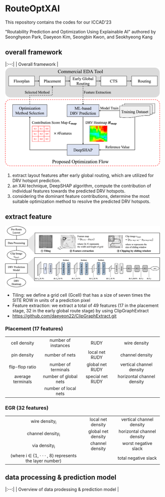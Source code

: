 # RouteOptXAI
This repository contains the codes for our ICCAD'23

"Routability Prediction and Optimization Using Explainable AI"
authored by Seonghyeon Park, Daeyeon Kim, Seongbin Kwon, and Seokhyeong Kang


## overall framework
|:--:|
| Overall framework |
<img width="1027" alt="image" src="./framework.png">


 1. extract layout features after early global routing, which are utilized for DRV hotspot prediction.
 2. an XAI technique, DeepSHAP algorithm, compute the contribution of individual features towards the predicted DRV hotspots. 
 3. considering the dominant feature contributions, determine the most suitable optimization method to resolve the predicted DRV hotspots.



## extract feature
<img width="1027" alt="image" src="./feature.png">

- Tiling: we define a grid cell (Gcell) that has a size of seven times the SITE ROW in units of a prediction pixel  
- Feature extraction: we extract a total of 49 features (17 in the placement stage, 32 in the early global route stage) by using ClipGraphExtract
- https://github.com/daeyeon22/ClipGraphExtract.git

### Placement (17 features)

|             |                       |                      |                          |
|:-----------:|:---------------------:|:--------------------:|:------------------------:|
| cell density| number of instances  | RUDY                 | wire density             |
| pin density | number of nets       | local net RUDY       | channel density          |
| flip-flop ratio | number of terminals| global net RUDY      | vertical channel density |
| average terminals | number of global nets | special net RUDY | horizontal channel density |
|             | number of local nets |                      |                          |

### EGR (32 features)

|                 |                     |                          |
|:---------------:|:-------------------:|:------------------------:|
| wire density<sub>i</sub>   | local net density  | vertical channel density |
| channel density<sub>i</sub> | global net density | horizontal channel density |
| via density<sub>i</sub>     | channel density    | worst negative slack     |
|       (where i ∈ {1, · · · , 8} represents the layer number)          |                     | total negative slack     |


## data processing & prediction model
|:--:|
| Overview of data prodessing & prediction model |



